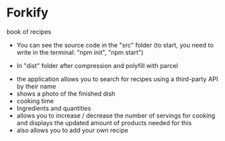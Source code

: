 # Forkify
 book of recipes

* You can see the source code in the "src" folder
(to start, you need to write in the terminal: "npm init", "npm start")

* In "dist" folder after compression and polyfill with parcel


- the application allows you to search for recipes using a third-party API by their name
- shows a photo of the finished dish
- cooking time
- Ingredients and quantities
- allows you to increase / decrease the number of servings for cooking and displays the updated amount of products needed for this
- also allows you to add your own recipe
